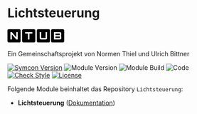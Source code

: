 # Lichtsteuerung  

[![Image](imgs/ntub_logo.png)](https://github.com/ubittner/)  

Ein Gemeinschaftsprojekt von Normen Thiel und Ulrich Bittner

[![Symcon Version](https://img.shields.io/badge/Symcon_Version-5.3>-red.svg)](https://www.symcon.de/service/dokumentation/entwicklerbereich/sdk-tools/sdk-php/)
![Module Version](https://img.shields.io/badge/Module_Version-2.00-blue.svg)
![Module Build](https://img.shields.io/badge/Module_Build-28-blue.svg)
![Code](https://img.shields.io/badge/Code-PHP-blue.svg)
[![Check Style](https://github.com/ubittner/Lichtsteuerung/workflows/Check%20Style/badge.svg)](https://github.com/ubittner/Lichtsteuerung/actions)
[![License](https://img.shields.io/badge/License-CC%20BY--NC--SA%204.0-green.svg)](https://creativecommons.org/licenses/by-nc-sa/4.0/)

Folgende Module beinhaltet das Repository `Lichtsteuerung`:

- __Lichtsteuerung__ ([Dokumentation](Lichtsteuerung))
